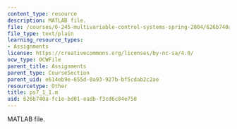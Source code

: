 ```yaml
---
content_type: resource
description: MATLAB file.
file: /courses/6-245-multivariable-control-systems-spring-2004/626b740afc1ebd01eadbf3cd6c84e750_ps7_1_1.m
file_type: text/plain
learning_resource_types:
- Assignments
license: https://creativecommons.org/licenses/by-nc-sa/4.0/
ocw_type: OCWFile
parent_title: Assignments
parent_type: CourseSection
parent_uid: e614eb9e-655d-0a93-927b-bf5cdab2c2ae
resourcetype: Other
title: ps7_1_1.m
uid: 626b740a-fc1e-bd01-eadb-f3cd6c84e750
---
```

MATLAB file.
